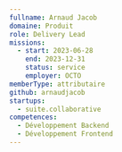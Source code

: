 ```yaml
---
fullname: Arnaud Jacob
domaine: Produit
role: Delivery Lead
missions:
  - start: 2023-06-28
    end: 2023-12-31
    status: service
    employer: OCTO
memberType: attributaire
github: arnaudjacob
startups:
  - suite.collaborative
competences:
  - Développement Backend
  - Développement Frontend
---
```

